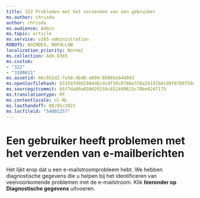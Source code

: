```yaml
---
title: 322 Problemen met het verzenden van een gebruiker
ms.author: chrisda
author: chrisda
ms.audience: Admin
ms.topic: article
ms.service: o365-administration
ROBOTS: NOINDEX, NOFOLLOW
localization_priority: Normal
ms.collection: Adm_O365
ms.custom:
- "322"
- "3100011"
ms.assetid: 66c651d2-7e58-4bd8-a009-05065e644043
ms.openlocfilehash: b51593d9d288dd6cdcdf39c0788e378a24197b8cd9f8780759af6d7462843a75
ms.sourcegitcommit: b5f7da89a650d2915dc652449623c78be6247175
ms.translationtype: MT
ms.contentlocale: nl-NL
ms.lasthandoff: 08/05/2021
ms.locfileid: "54001257"
---
```

# <a name="a-user-is-having-issues-sending-email-messages"></a>Een gebruiker heeft problemen met het verzenden van e-mailberichten

Het lijkt erop dat u een e-mailstroomprobleem hebt. We hebben diagnostische gegevens die u helpen bij het identificeren van veelvoorkomende problemen met de e-mailstroom. Klik **hieronder op Diagnostische gegevens** uitvoeren.
